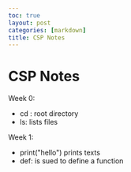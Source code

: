 ```yaml
---
toc: true
layout: post
categories: [markdown]
title: CSP Notes
---
```


# CSP Notes

Week 0:

- cd : root directory
- ls: lists files

Week 1:

- print("hello") prints texts
- def: is sued to define a function
